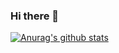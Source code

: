 ### Hi there 👋

[![Anurag's github stats](https://github-readme-stats.vercel.app/api?username=thsvkd)](https://github.com/anuraghazra/github-readme-stats)

<!--
**thsvkd/thsvkd** is a ✨ _special_ ✨ repository because its `README.md` (this file) appears on your GitHub profile.

Here are some ideas to get you started:

- 🔭 I’m currently working on ...
- 🌱 I’m currently learning ...
- 👯 I’m looking to collaborate on ...
- 🤔 I’m looking for help with ...
- 💬 Ask me about ...
- 📫 How to reach me: ...
- 😄 Pronouns: ...
- ⚡ Fun fact: ...
-->
